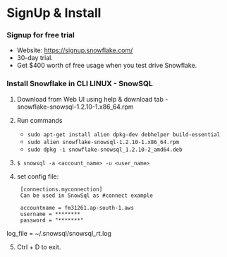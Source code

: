 # SignUp & Install

### Signup for free trial

- Website: https://signup.snowflake.com/
- 30-day trial.
- Get $400 worth of free usage when you test drive Snowflake.

### Install Snowflake in CLI LINUX - SnowSQL 

1. Download from Web UI using help & download tab -  
    snowflake-snowsql-1.2.10-1.x86_64.rpm
   
2. Run commands
    - `sudo apt-get install alien dpkg-dev debhelper build-essential`
    - `sudo alien snowflake-snowsql-1.2.10-1.x86_64.rpm`
    - `sudo dpkg -i snowflake-snowsql_1.2.10-2_amd64.deb`

3. `$ snowsql -a <account_name> -u <user_name>`


4. set config file:

        [connections.myconnection]
        Can be used in SnowSql as #connect example
        
        accountname = fm31261.ap-south-1.aws
        username = ********
        password = "*******"
        
        
log_file = ~/.snowsql/snowsql_rt.log

5. Ctrl + D to exit.